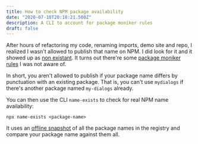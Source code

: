 ```yaml
---
title: How to check NPM package availability
date: "2020-07-10T20:18:21.508Z"
description: A CLI to account for package moniker rules
draft: false
---
```


After hours of refactoring my code, renaming imports, demo site and repo, I realized I wasn't allowed to publish that name on NPM. I did look for it and it showed up as [non existant](https://www.npmjs.com/package/ngdialogs). It turns out there're some [package moniker rules](https://blog.npmjs.org/post/168978377570/new-package-moniker-rules?) I was not aware of.

In short, you aren't allowed to publish if your package name differs by punctuation with an existing package. That is, you can't use `mydialogs` if there's another package named `my-dialogs` already.

You can then use the CLI `name-exists` to check for real NPM name availability:

```
npx name-exists <package-name>
```

It uses an [offline snapshot](https://github.com/nice-registry/all-the-package-names) of all the package names in the registry and compare your package name against them all.
